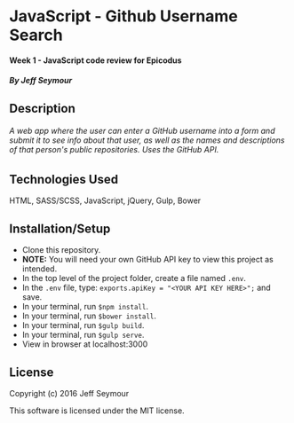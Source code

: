 # JavaScript - Github Username Search
#### Week 1 - JavaScript code review for Epicodus  
##### By Jeff Seymour

## Description
###### A web app where the user can enter a GitHub username into a form and submit it to see info about that user, as well as the names and descriptions of that person's public repositories. Uses the GitHub API.


## Technologies Used
HTML, SASS/SCSS, JavaScript, jQuery, Gulp, Bower

## Installation/Setup  
* Clone this repository.
* **NOTE:** You will need your own GitHub API key to view this project as intended.
* In the top level of the project folder, create a file named `.env`.  
* In the `.env` file, type: `exports.apiKey = "<YOUR API KEY HERE>";` and save.
* In your terminal, run `$npm install`.
* In your terminal, run `$bower install`.
* In your terminal, run `$gulp build`.
* In your terminal, run `$gulp serve`.
* View in browser at localhost:3000

## License
Copyright (c) 2016 Jeff Seymour

This software is licensed under the MIT license.
